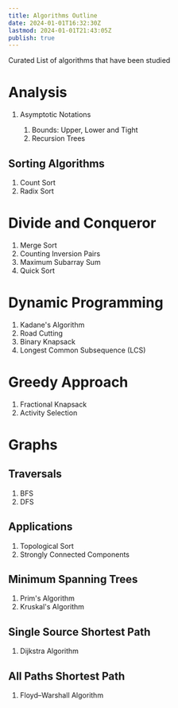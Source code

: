 ```yaml
---
title: Algorithms Outline
date: 2024-01-01T16:32:30Z
lastmod: 2024-01-01T21:43:05Z
publish: true
---
```


Curated List of algorithms that have been studied

# Analysis

1. Asymptotic Notations

    1. Bounds: Upper, Lower and Tight
    2. Recursion Trees

## Sorting Algorithms

1. Count Sort
2. Radix Sort

# Divide and Conqueror

1. Merge Sort
2. Counting Inversion Pairs
3. Maximum Subarray Sum
4. Quick Sort

# Dynamic Programming

1. Kadane's Algorithm
2. Road Cutting
3. Binary Knapsack
4. Longest Common Subsequence (LCS)

# Greedy Approach

1. Fractional Knapsack
2. Activity Selection

# Graphs

## Traversals

1. BFS
2. DFS

## Applications

1. Topological Sort
2. Strongly Connected Components

## Minimum Spanning Trees

1. Prim's Algorithm
2. Kruskal's Algorithm

## Single Source Shortest Path

1. Dijkstra Algorithm

## All Paths Shortest Path

1. Floyd–Warshall Algorithm
